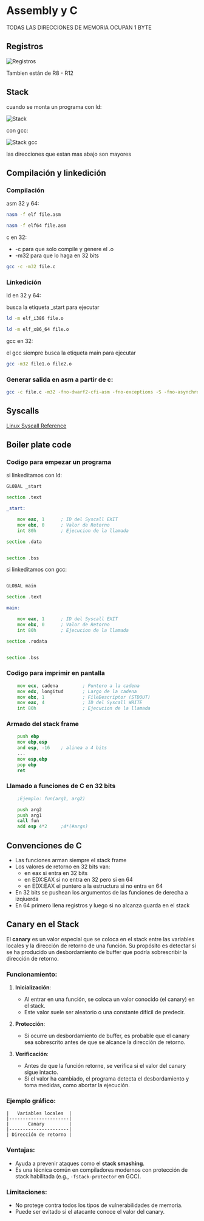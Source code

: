 # Assembly y C

TODAS LAS DIRECCIONES DE MEMORIA OCUPAN 1 BYTE

## Registros

![Registros](../images/registros_asm.jpg)

Tambien están de R8 - R12

## Stack

cuando se monta un programa con ld:

![Stack](../images/stack.png)

con gcc:

![Stack gcc](../images/stack_gcc.png)

las direcciones que estan mas abajo son mayores

## Compilación y linkedición

### Compilación

asm 32 y 64:
````bash
nasm -f elf file.asm

nasm -f elf64 file.asm 
````

c en 32:
* -c para que solo compile y genere el .o
* -m32 para que lo haga en 32 bits

````bash
gcc -c -m32 file.c
````

### Linkedición

ld en 32 y 64:

busca la etiqueta _start para ejecutar
````bash
ld -m elf_i386 file.o

ld -m elf_x86_64 file.o
````


gcc en 32:

el gcc siempre busca la etiqueta main para ejecutar
````bash
gcc -m32 file1.o file2.o
````

### Generar salida en asm a partir de c:

```bash
gcc -c file.c -m32 -fno-dwarf2-cfi-asm -fno-exceptions -S -fno-asynchronous-unwind-tables -masm=intel
```


## Syscalls

[Linux Syscall Reference](https://syscalls.gael.in/)

## Boiler plate code

### Codigo para empezar un programa

si linkeditamos con ld:

```asm
GLOBAL _start

section .text

_start:

    mov eax, 1		; ID del Syscall EXIT
	mov ebx, 0		; Valor de Retorno
	int 80h		    ; Ejecucion de la llamada

section .data


section .bss
```

si linkeditamos con gcc:
```asm

GLOBAL main

section .text

main:

    mov eax, 1		; ID del Syscall EXIT
	mov ebx, 0		; Valor de Retorno
	int 80h		    ; Ejecucion de la llamada

section .rodata


section .bss
```

### Codigo para imprimir en pantalla
```asm
    mov ecx, cadena 	    ; Puntero a la cadena
	mov edx, longitud		; Largo de la cadena 
	mov ebx, 1		    	; FileDescriptor (STDOUT)
	mov eax, 4		    	; ID del Syscall WRITE
	int 80h		        	; Ejecucion de la llamada
```

### Armado del stack frame
```asm
	push ebp
	mov ebp,esp
	and esp, -16	; alinea a 4 bits
	...
	mov esp,ebp
	pop ebp
	ret
```

### Llamado a funciones de C en 32 bits
```asm
	;Ejemplo: fun(arg1, arg2)

	push arg2
	push arg1
	call fun
	add esp 4*2 	;4*(#args)
```

## Convenciones de C

* Las funciones arman siempre el stack frame
* Los valores de retorno en 32 bits van:
  * en eax si entra en 32 bits
  * en EDX:EAX si no entra en 32 pero si en 64
  * en EDX:EAX el puntero a la estructura si no entra en 64
* En 32 bits se pushean los argumentos de las funciones de derecha a izqiuerda
* En 64 primero llena registros y luego si no alcanza guarda en el stack


## Canary en el Stack

El **canary** es un valor especial que se coloca en el stack entre las variables locales y la dirección de retorno de una función. Su propósito es detectar si se ha producido un desbordamiento de buffer que podría sobrescribir la dirección de retorno.

### Funcionamiento:
1. **Inicialización**: 
   - Al entrar en una función, se coloca un valor conocido (el canary) en el stack.
   - Este valor suele ser aleatorio o una constante difícil de predecir.

2. **Protección**:
   - Si ocurre un desbordamiento de buffer, es probable que el canary sea sobrescrito antes de que se alcance la dirección de retorno.

3. **Verificación**:
   - Antes de que la función retorne, se verifica si el valor del canary sigue intacto.
   - Si el valor ha cambiado, el programa detecta el desbordamiento y toma medidas, como abortar la ejecución.

### Ejemplo gráfico:
```
|   Variables locales  |
|----------------------|
|       Canary         | 
|----------------------|
| Dirección de retorno |
```

### Ventajas:
- Ayuda a prevenir ataques como el **stack smashing**.
- Es una técnica común en compiladores modernos con protección de stack habilitada (e.g., `-fstack-protector` en GCC).

### Limitaciones:
- No protege contra todos los tipos de vulnerabilidades de memoria.
- Puede ser evitado si el atacante conoce el valor del canary.

